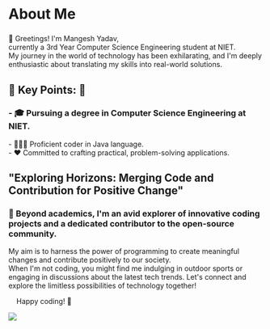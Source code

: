 
About Me
========

### 

👋 Greetings! I'm Mangesh Yadav,  
currently a 3rd Year Computer Science Engineering student at NIET.  
My journey in the world of technology has been exhilarating, and I'm deeply enthusiastic about translating my skills into real-world solutions.

🌟 Key Points: 🌟
-----------------

### \- 🎓 Pursuing a degree in Computer Science Engineering at NIET.  
\- 🧑🏻‍💻 Proficient coder in Java language.  
\- ❤️ Committed to crafting practical, problem-solving applications.

"Exploring Horizons: Merging Code and Contribution for Positive Change"
-----------------------------------------------------------------------

### 🚀 Beyond academics, I'm an avid explorer of innovative coding projects and a dedicated contributor to the open-source community.  
My aim is to harness the power of programming to create meaningful changes and contribute positively to our society.  
When I'm not coding, you might find me indulging in outdoor sports or engaging in discussions about the latest tech trends. Let's connect and explore the limitless possibilities of technology together!  
  
    Happy coding! 🚀

![](https://media.tenor.com/vlatqJBjMi0AAAAj/among-us.gif)
